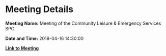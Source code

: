 # Meeting Details

**Meeting Name:** Meeting of the Community Leisure & Emergency Services SPC

**Date and Time:** 2018-04-16 14:30:00

**[Link to Meeting](https://www.limerick.ie/council/whats-on/meeting-community-leisure-emergency-services-spc-2)**
